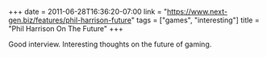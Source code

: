 +++
date = 2011-06-28T16:36:20-07:00
link = "https://www.next-gen.biz/features/phil-harrison-future"
tags = ["games", "interesting"]
title = "Phil Harrison On The Future"
+++

Good interview. Interesting thoughts on the future of gaming.
